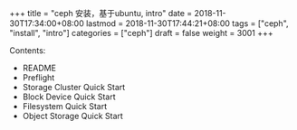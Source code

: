 +++
title = "ceph 安装，基于ubuntu, intro"
date = 2018-11-30T17:34:00+08:00
lastmod = 2018-11-30T17:44:21+08:00
tags = ["ceph", "install", "intro"]
categories = ["ceph"]
draft = false
weight = 3001
+++

Contents:

-   README
-   Preflight
-   Storage Cluster Quick Start
-   Block Device Quick Start
-   Filesystem Quick Start
-   Object Storage Quick Start
